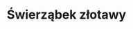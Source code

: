 ---
title: 'Świerząbek złotawy'
latina: '(Chaerophyllum aureum)'
pubDate: 'Jun 01 2025'
mainImage: 'https://res.cloudinary.com/drvpquisg/image/upload/t_ass/v1748803070/swierzabek_zloty_u0xj4l.jpg'
level1: 'rośliny naczyniowe'
level2: 'selerowce'
level3: 'selerowate'
level4: 'świerząbek'
flowertime: 'czerwiec - sierpień'
where: 'Występuje w środkowej i południowej Europie, w tym także w Polsce, poza tym w zachodniej Azji. Zasięg obejmuje południową Europę od Hiszpanii po Kaukaz, na północy sięga do Niemiec, Słowacji, Rumunii i Krymu. W południowo-zachodniej Azji rośnie w Azji Mniejszej i Iranie. Jako gatunek introdukowany rozprzestrzenia się w wielu krajach środkowej i północnej Europy, w europejskiej części Rosji i w zachodniej Syberii. W Polsce gatunek ma status inwazyjnego kenofita; potwierdzony w kraju na pojedynczych stanowiskach w latach 80. i 90. XX wieku, od początku XXI wieku notowany jako gatunek szybko rozprzestrzeniający się. W końcu drugiego dziesięciolecia XXI wieku znany był z licznych stanowisk w południowo-wschodniej części kraju i pojedynczych w części środkowej.'
---